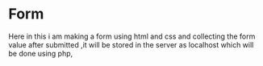 # Form
Here in this i am making a form using html and css and collecting the form value after  submitted ,it will be stored in the server as localhost which will be done using php,

